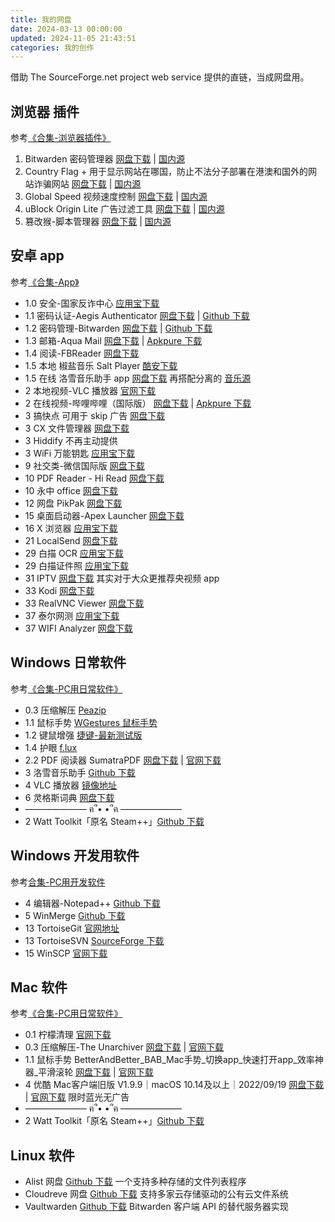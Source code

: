 ```yaml
---
title: 我的网盘
date: 2024-03-13 00:00:00
updated: 2024-11-05 21:43:51
categories: 我的创作
---
```


借助 The SourceForge.net project web service 提供的直链，当成网盘用。

## 浏览器 插件

参考[《合集-浏览器插件》](https://feipig.fun/zh-cn/f9873d1114cf)

1. Bitwarden 密码管理器 [网盘下载](https://jiejian.sourceforge.io/NetDisk/browserCRX/Bitwarden%20%E5%AF%86%E7%A0%81%E7%AE%A1%E7%90%86%E5%99%A8%202024.10.1.crx) | [国内源](https://www.crxsoso.com/webstore/detail/nngceckbapebfimnlniiiahkandclblb)
2. Country Flag + 用于显示网站在哪国，防止不法分子部署在港澳和国外的网站诈骗网站 [网盘下载](https://jiejian.sourceforge.io/NetDisk/browserCRX/Country%20Flag%20+%200.2.6.crx) | [国内源](https://www.crxsoso.com/webstore/detail/afphlhklnamnlglgnmnidbcpiigodhaj)
3. Global Speed 视频速度控制 [网盘下载](https://jiejian.sourceforge.io/NetDisk/browserCRX/Global%20Speed_%20%E8%A7%86%E9%A2%91%E9%80%9F%E5%BA%A6%E6%8E%A7%E5%88%B6%203.0.9996.crx) | [国内源](https://www.crxsoso.com/webstore/detail/jpbjcnkcffbooppibceonlgknpkniiff)
4. uBlock Origin Lite 广告过滤工具 [网盘下载](https://jiejian.sourceforge.io/NetDisk/browserCRX/uBlock%20Origin%20Lite%202024.10.28.929.crx) | [国内源](https://www.crxsoso.com/webstore/detail/cjpalhdlnbpafiamejdnhcphjbkeiagm)
5. 篡改猴-脚本管理器 [网盘下载](https://jiejian.sourceforge.io/NetDisk/browserCRX/%E7%AF%A1%E6%94%B9%E7%8C%B4%205.3.2.crx) | [国内源](https://www.crxsoso.com/webstore/detail/dhdgffkkebhmkfjojejmpbldmpobfkfo)

## 安卓 app

参考[《合集-App》](https://feipig.fun/zh-cn/5f60a17955bc)

* 1.0 安全-国家反诈中心 [应用宝下载](https://sj.qq.com/appdetail/com.hicorenational.antifraud)
* 1.1 密码认证-Aegis Authenticator [网盘下载](https://jiejian.sourceforge.io/NetDisk/androidAPK/1.1%20%E5%AF%86%E7%A0%81%E7%AE%A1%E7%90%86%20aegis-v3.2.apk) | [Github 下载](https://github.com/beemdevelopment/Aegis/releases)
* 1.2 密码管理-Bitwarden [网盘下载](https://jiejian.sourceforge.io/NetDisk/androidAPK/1.2%20com.x8bit.bitwarden-fdroid.apk) | [Github 下载](https://github.com/bitwarden/android/releases)
* 1.3 邮箱-Aqua Mail [网盘下载](https://jiejian.sourceforge.io/NetDisk/androidAPK/1.3%20email-aqua-mail-fast-secure-1-51-5.apk) | [Apkpure 下载](https://apkpure.com/cn/email-aqua-mail-fast-secure/org.kman.AquaMail)
* 1.4 阅读-FBReader [网盘下载](https://jiejian.sourceforge.io/NetDisk/androidAPK/1.4%20%E6%9C%AC%E5%9C%B0%20FBReaderFree-3.7.0.apk)
* 1.5 本地 椒盐音乐 Salt Player [酷安下载](https://www.coolapk.com/apk/284064)
* 1.5 在线 洛雪音乐助手 app [网盘下载](https://jiejian.sourceforge.io/NetDisk/androidAPK/1.5%20lx-music-mobile-v1.6.0-arm64-v8a.apk) 再搭配分离的 [音乐源](https://jiejian.sourceforge.io/NetDisk/androidAPK/1.5%20%E9%87%8E%E8%8D%89%E9%9F%B3%E6%BA%90.js)
* 2 本地视频-VLC 播放器 [官网下载](https://get.videolan.org/vlc-android/last/)
* 2 在线视频-哔哩哔哩（国际版） [网盘下载](https://share.feijipan.com/s/bvDMq0hj) | [Apkpure 下载](https://apkpure.com/cn/bilibili-cn/com.bilibili.app.in/download)
* 3 搞快点 可用于 skip 广告 [网盘下载](https://jiejian.sourceforge.io/NetDisk/androidAPK/3%20gkd-v1.9.0.apk)
* 3 CX 文件管理器 [网盘下载](https://jiejian.sourceforge.io/NetDisk/androidAPK/3%20cxfile.apk)
* 3 Hiddify 不再主动提供
* 3 WiFi 万能钥匙 [应用宝下载](https://sj.qq.com/appdetail/com.snda.lantern.wifilocating)
* 9 社交类-微信国际版 [网盘下载](https://share.feijipan.com/s/dgDNCPWS)
* 10 PDF Reader - Hi Read [网盘下载](https://jiejian.sourceforge.io/NetDisk/androidAPK/10%20%E5%8A%9E%E5%85%AC%20pdf-reader-1-4-4.apk)
* 10 永中 office [网盘下载](https://jiejian.sourceforge.io/NetDisk/androidAPK/10%20%E5%8A%9E%E5%85%AC%20%E6%B0%B8%E4%B8%AD%20office%20com.yozo.office_3.1.2564.1.apk)
* 12 网盘 PikPak [网盘下载](https://jiejian.sourceforge.io/NetDisk/androidAPK/12%20PikPak.apk)
* 15 桌面启动器-Apex Launcher [网盘下载](https://jiejian.sourceforge.io/NetDisk/androidAPK/15%20%E6%A1%8C%E9%9D%A2%E5%90%AF%E5%8A%A8%E5%99%A8%20apex-launcher-4-9-36.apk)
* 16 X 浏览器 [应用宝下载](https://sj.qq.com/appdetail/com.mmbox.xbrowser)
* 21 LocalSend [网盘下载](https://jiejian.sourceforge.io/NetDisk/androidAPK/21%20LocalSend-1.14.0.apk)
* 29 白描 OCR [应用宝下载](https://sj.qq.com/appdetail/com.uzero.baimiao)
* 29 白描证件照 [应用宝下载](https://sj.qq.com/appdetail/com.uzero.cn.zhengjianzhao)
* 31 IPTV [网盘下载](https://jiejian.sourceforge.io/NetDisk/androidAPK/32%20IPTV_7.1.6_APKPure.apk) 其实对于大众更推荐央视频 app
* 33 Kodi [网盘下载](https://jiejian.sourceforge.io/NetDisk/androidAPK/33%20Kore%20Official%20Remote%20for%20Kodi_v3.1.0_APKPure.apk)
* 33 RealVNC Viewer [网盘下载](https://jiejian.sourceforge.io/NetDisk/androidAPK/33%20RealVNC%20Viewer_%20Remote%20Desktop_4.9.1.60165_APKPure.apk)
* 37 泰尔网测 [应用宝下载](https://sj.qq.com/appdetail/com.knowyou.perception)
* 37 WIFI Analyzer [网盘下载](https://jiejian.sourceforge.io/NetDisk/androidAPK/37%20%E7%BD%91%E7%BB%9C%E7%9B%91%E6%B5%8B%20WiFiAnalyzer%20com.vrem.wifianalyzer_68.apk)

## Windows 日常软件

参考[《合集-PC用日常软件》](https://feipig.fun/zh-cn/aed6ce86591f)

* 0.3 压缩解压 [Peazip](https://jiejian.sourceforge.io/NetDisk/WinExe/0.3peazip-9.8.0%20for%20WIN64.exe)
* 1.1 鼠标手势 [WGestures 鼠标手势](https://jiejian.sourceforge.io/NetDisk/WinExe/1.2%20WGestures%201.8.5.0.msi)
* 1.2 键鼠增强 [捷键-最新测试版](https://jiejian.sourceforge.io/NetDisk/WinExe/1.2jiejian-beta.7z)
* 1.4 护眼 [f.lux](https://jiejian.sourceforge.io/NetDisk/WinExe/1.4%20flux-setup.exe)
* 2.2 PDF 阅读器 SumatraPDF [网盘下载](https://jiejian.sourceforge.io/NetDisk/WinExe/2.2PDF%20SumatraPDF-3.5.2-64.zip) | [官网下载](https://www.sumatrapdfreader.org/dl/rel/3.5.2/SumatraPDF-3.5.2-64.zip)
* 3 洛雪音乐助手 [Github 下载](https://github.com/lyswhut/lx-music-desktop/releases)
* 4 VLC 播放器 [镜像地址](https://mirrors.ustc.edu.cn/videolan-ftp/vlc/last/win64/)
* 6 灵格斯词典 [网盘下载](https://jiejian.sourceforge.io/NetDisk/WinExe/6%20lingoes_portable_2.9.2_cn.zip)
* ——————— ฅ՞• •՞ฅ ———————
* 2 Watt Toolkit「原名 Steam++」[Github 下载](https://github.com/BeyondDimension/SteamTools/releases)

## Windows 开发用软件

参考[合集-PC用开发软件](https://feipig.fun/zh-cn/2eeabe81a5da/)

* 4 编辑器-Notepad++ [Github 下载](https://github.com/notepad-plus-plus/notepad-plus-plus/releases/latest)
* 5 WinMerge [Github 下载](https://github.com/WinMerge/winmerge/releases/latest)
* 13 TortoiseGit [官网地址](https://tortoisegit.org/download/)
* 13 TortoiseSVN [SourceForge 下载](https://sourceforge.net/projects/tortoisesvn/files/)
* 15 WinSCP [官网下载](https://winscp.net/download/WinSCP-6.3.5-Portable.zip/download)

## Mac 软件

参考[《合集-PC用日常软件》](https://feipig.fun/zh-cn/aed6ce86591f)

* 0.1 柠檬清理 [官网下载](https://pm.myapp.com/invc/xfspeed/qqpcmgr/module_update/Lemon_5.1.10.dmg)
* 0.3 压缩解压-The Unarchiver [网盘下载](https://jiejian.sourceforge.io/NetDisk/macDMG/TheUnarchiver.dmg) | [官网下载](https://dl.devmate.com/com.macpaw.site.theunarchiver/TheUnarchiver.dmg)
* 1.1 鼠标手势 BetterAndBetter_BAB_Mac手势_切换app_快速打开app_效率神器_平滑滚轮 [网盘下载](https://jiejian.sourceforge.io/NetDisk/macDMG/BetterAndBetter2.6.1_1Beta.dmg) | [官网下载](https://cdn.better365.cn/BetterAndBetter2.6.1_1Beta.dmg)
* 4 优酷 Mac客户端旧版 V1.9.9｜macOS 10.14及以上｜2022/09/19 [网盘下载](https://jiejian.sourceforge.io/NetDisk/macDMG/youkumac_1.9.9.09197.dmg) | [官网下载](https://pcclient.download.youku.com/ikumac/youkumac_1.9.9.09197.dmg?spm=a2hcb.25507605.product.1&file=youkumac_1.9.9.09197.dmg) 限时蓝光无广告
* ——————— ฅ՞• •՞ฅ ———————
* 2 Watt Toolkit「原名 Steam++」[Github 下载](https://github.com/BeyondDimension/SteamTools/releases)

## Linux 软件

* Alist 网盘 [Github 下载](https://github.com/Xhofe/alist/releases) 一个支持多种存储的文件列表程序
* Cloudreve 网盘 [Github 下载](https://github.com/cloudreve/Cloudreve/releases) 支持多家云存储驱动的公有云文件系统
* Vaultwarden [Github 下载](https://github.com/dani-garcia/vaultwarden) Bitwarden 客户端 API 的替代服务器实现
